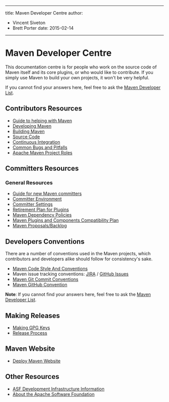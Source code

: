 ---

title: Maven Developer Centre
author: 
- Vincent Siveton
- Brett Porter
date: 2015-02-14
----------------

<!--
Licensed to the Apache Software Foundation (ASF) under one
or more contributor license agreements.  See the NOTICE file
distributed with this work for additional information
regarding copyright ownership.  The ASF licenses this file
to you under the Apache License, Version 2.0 (the
"License"); you may not use this file except in compliance
with the License.  You may obtain a copy of the License at

http://www.apache.org/licenses/LICENSE-2.0

Unless required by applicable law or agreed to in writing,
software distributed under the License is distributed on an
"AS IS" BASIS, WITHOUT WARRANTIES OR CONDITIONS OF ANY
KIND, either express or implied.  See the License for the
specific language governing permissions and limitations
under the License.
-->

# Maven Developer Centre

This documentation centre is for people who work on the source code of Maven itself and its core plugins, or who would like to contribute. If you simply use Maven to build your own projects, it won&apos;t be very helpful.

If you cannot find your answers here, feel free to ask the [Maven Developer List](mailto:dev@maven.apache.org).

## Contributors Resources

- [Guide to helping with Maven](../guides/development/guide-helping.html)
- [Developing Maven](../guides/development/guide-maven-development.html)
- [Building Maven](../guides/development/guide-building-maven.html)
- [Source Code](../scm.html)
- [Continuous Integration](https://ci-maven.apache.org/job/Maven/job/maven-box/)
- [Common Bugs and Pitfalls](../plugin-developers/common-bugs.html)
- [Apache Maven Project Roles](../project-roles.html)

## Committers Resources

### General Resources

- [Guide for new Maven committers](./welcome-to-new-committers.html)
- [Committer Environment](./committer-environment.html)
- [Committer Settings](./committer-settings.html)
- [Retirement Plan for Plugins](./retirement-plan-plugins.html)
- [Maven Dependency Policies](./dependency-policies.html)
- [Maven Plugins and Components Compatibility Plan](./compatibility-plan.html)
- [Maven Proposals/Backlog](https://cwiki.apache.org/confluence/pages/viewpage.action?pageId=5964567)

## Developers Conventions

There are a number of conventions used in the Maven projects, which contributors and developers alike should follow for consistency&apos;s sake.

- [Maven Code Style And Conventions](./conventions/code.html)
- Maven issue tracking conventions: [JIRA](./conventions/jira.html) / [GitHub Issues](./conventions/github.html)
- [Maven Git Commit Conventions](./conventions/git.html)
- [Maven GitHub Convention](./conventions/github.html)

**Note**: If you cannot find your answers here, feel free to ask the [Maven Developer List](mailto:dev@maven.apache.org).

## Making Releases

- [Making GPG Keys](./release/pmc-gpg-keys.html)
- [Release Process](./release/index.html)

## Maven Website

- [Deploy Maven Website](./website/index.html)

## Other Resources

- [ASF Development Infrastructure Information](https://www.apache.org/dev/)
- [About the Apache Software Foundation](https://www.apache.org/foundation/)

<!--TODO: tasks as buttons?-->
<!--TODO: de-dupe with existing documents in community-->
<!--TODO: clean up, have cookbook with more in depth documents like cutting releases, etc.-->

